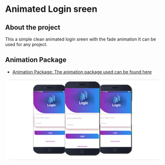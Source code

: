 # Animated Login sreen

## About the project

This a simple clean animated login sreen with the fade animation
It can be used for any project.

## Animation Package

- [Animation Package: The animation package used can be found here](https://pub.dev/packages/simple_animations)

<img src = "https://github.com/yonahgraphics/Animated_login_screen/blob/master/Github_readme%20photoshopProjet.png?raw=true">
